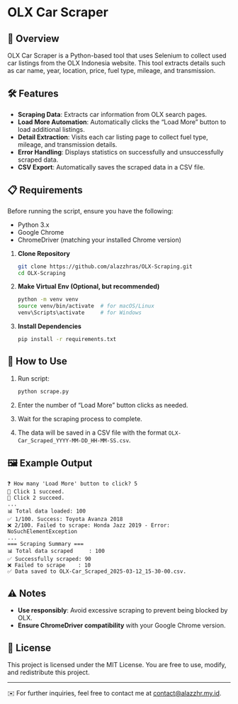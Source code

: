 # OLX Car Scraper

## 📌 Overview
OLX Car Scraper is a Python-based tool that uses Selenium to collect used car listings from the OLX Indonesia website. This tool extracts details such as car name, year, location, price, fuel type, mileage, and transmission.

## 🛠 Features
- **Scraping Data**: Extracts car information from OLX search pages.
- **Load More Automation**: Automatically clicks the “Load More” button to load additional listings.
- **Detail Extraction**: Visits each car listing page to collect fuel type, mileage, and transmission details.
- **Error Handling**: Displays statistics on successfully and unsuccessfully scraped data.
- **CSV Export**: Automatically saves the scraped data in a CSV file.

## 📋 Requirements
Before running the script, ensure you have the following:
- Python 3.x
- Google Chrome
- ChromeDriver (matching your installed Chrome version)
1. **Clone Repository**
   ```bash
   git clone https://github.com/alazzhras/OLX-Scraping.git
   cd OLX-Scraping
   ```
2. **Make Virtual Env (Optional, but recommended)**
   ```bash
   python -m venv venv
   source venv/bin/activate  # for macOS/Linux
   venv\Scripts\activate     # for Windows
   ```
3. **Install Dependencies**
   ```bash
   pip install -r requirements.txt
   ```

## 🚀 How to Use
1. Run script:
   ```sh
   python scrape.py
   ```

3. Enter the number of “Load More” button clicks as needed.
4. Wait for the scraping process to complete.
5. The data will be saved in a CSV file with the format `OLX-Car_Scraped_YYYY-MM-DD_HH-MM-SS.csv`.

## 🖼 Example Output
```
❓ How many 'Load More' button to click? 5
🔄 Click 1 succeed.
🔄 Click 2 succeed.
...
📊 Total data loaded: 100
✅ 1/100. Success: Toyota Avanza 2018
❌ 2/100. Failed to scrape: Honda Jazz 2019 - Error: NoSuchElementException
...
=== Scraping Summary ===
📊 Total data scraped     : 100
✅ Successfully scraped: 90
❌ Failed to scrape    : 10
✅ Data saved to OLX-Car_Scraped_2025-03-12_15-30-00.csv.
```

## ⚠️ Notes
- **Use responsibly**: Avoid excessive scraping to prevent being blocked by OLX.
- **Ensure ChromeDriver compatibility** with your Google Chrome version.

## 📜 License
This project is licensed under the MIT License. You are free to use, modify, and redistribute this project.

---

✉️ For further inquiries, feel free to contact me at contact@alazzhr.my.id.